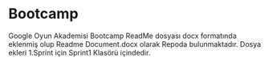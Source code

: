 # Bootcamp
Google Oyun Akademisi Bootcamp
ReadMe dosyası docx formatında eklenmiş olup Readme Document.docx olarak Repoda bulunmaktadır. 
Dosya ekleri 1.Sprint için Sprint1 Klasörü içindedir.

